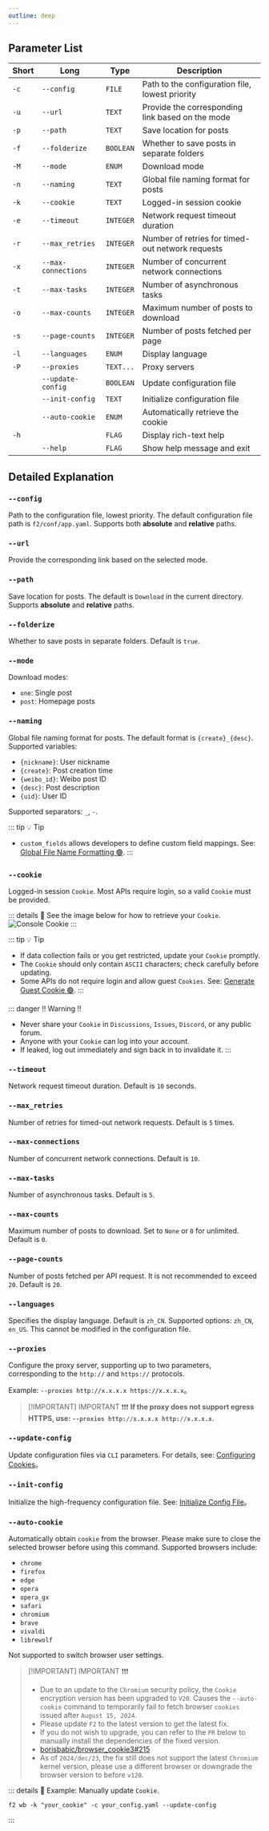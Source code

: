 ```yaml
---
outline: deep
---
```


## Parameter List

| Short | Long | Type | Description |
| ------ | ------ | ---- | ---- |
| `-c`   | `--config` | `FILE` | Path to the configuration file, lowest priority |
| `-u`   | `--url` | `TEXT` | Provide the corresponding link based on the mode |
| `-p`   | `--path` | `TEXT` | Save location for posts |
| `-f`   | `--folderize` | `BOOLEAN` | Whether to save posts in separate folders |
| `-M`   | `--mode` | `ENUM` | Download mode |
| `-n`   | `--naming` | `TEXT` | Global file naming format for posts |
| `-k`   | `--cookie` | `TEXT` | Logged-in session cookie |
| `-e`   | `--timeout` | `INTEGER` | Network request timeout duration |
| `-r`   | `--max_retries` | `INTEGER` | Number of retries for timed-out network requests |
| `-x`   | `--max-connections` | `INTEGER` | Number of concurrent network connections |
| `-t`   | `--max-tasks` | `INTEGER` | Number of asynchronous tasks |
| `-o`   | `--max-counts` | `INTEGER` | Maximum number of posts to download |
| `-s`   | `--page-counts` | `INTEGER` | Number of posts fetched per page |
| `-l`   | `--languages` | `ENUM` | Display language |
| `-P`   | `--proxies` | `TEXT...` | Proxy servers |
|        | `--update-config` | `BOOLEAN` | Update configuration file |
|        | `--init-config` | `TEXT` | Initialize configuration file |
|        | `--auto-cookie` | `ENUM` | Automatically retrieve the cookie |
| `-h`   |               | `FLAG` | Display rich-text help |
|        | `--help`      | `FLAG` | Show help message and exit |

## Detailed Explanation

### `--config`

Path to the configuration file, lowest priority. The default configuration file path is `f2/conf/app.yaml`. Supports both **absolute** and **relative** paths.

### `--url`

Provide the corresponding link based on the selected mode.

### `--path`

Save location for posts. The default is `Download` in the current directory. Supports **absolute** and **relative** paths.

### `--folderize`

Whether to save posts in separate folders. Default is `true`.

### `--mode`

Download modes:
- `one`: Single post
- `post`: Homepage posts

### `--naming`

Global file naming format for posts. The default format is `{create}_{desc}`. Supported variables:
- `{nickname}`: User nickname
- `{create}`: Post creation time
- `{weibo_id}`: Weibo post ID
- `{desc}`: Post description
- `{uid}`: User ID

Supported separators: `_`, `-`.

::: tip :bulb: Tip
- `custom_fields` allows developers to define custom field mappings. See: [Global File Name Formatting 🟢](/guide/apps/weibo/overview#global-file-name-formatting-🟢).
:::

### `--cookie`

Logged-in session `Cookie`. Most APIs require login, so a valid `Cookie` must be provided.

::: details :link: See the image below for how to retrieve your `Cookie`.
![Console Cookie](https://github.com/user-attachments/assets/4523e8c7-f74e-4d5f-9da6-6bb3658f8b24)
:::

::: tip :bulb: Tip
- If data collection fails or you get restricted, update your `Cookie` promptly.
- The `Cookie` should only contain `ASCII` characters; check carefully before updating.
- Some APIs do not require login and allow guest `Cookies`. See: [Generate Guest Cookie 🟢](/guide/apps/weibo/overview#generate-guest-cookie-🟢).
:::

::: danger :bangbang: Warning :bangbang:
- Never share your `Cookie` in `Discussions`, `Issues`, `Discord`, or any public forum.
- Anyone with your `Cookie` can log into your account.
- If leaked, log out immediately and sign back in to invalidate it.
:::

### `--timeout`

Network request timeout duration. Default is `10` seconds.

### `--max_retries`

Number of retries for timed-out network requests. Default is `5` times.

### `--max-connections`

Number of concurrent network connections. Default is `10`.

### `--max-tasks`

Number of asynchronous tasks. Default is `5`.

### `--max-counts`

Maximum number of posts to download. Set to `None` or `0` for unlimited. Default is `0`.

### `--page-counts`

Number of posts fetched per API request. It is not recommended to exceed `20`. Default is `20`.

### `--languages`

Specifies the display language. Default is `zh_CN`. Supported options: `zh_CN`, `en_US`. This cannot be modified in the configuration file.

### `--proxies`

Configure the proxy server, supporting up to two parameters, corresponding to the `http://` and `https://` protocols.

Example: `--proxies http://x.x.x.x https://x.x.x.x`。

> [!IMPORTANT] IMPORTANT ❗❗❗
> **If the proxy does not support egress HTTPS, use: `--proxies http://x.x.x.x http://x.x.x.x`.**

### `--update-config`

Update configuration files via `CLI` parameters. For details, see: [Configuring Cookies](/en/site-config#configure-cookies)。

### `--init-config`

Initialize the high-frequency configuration file. See: [Initialize Config File](/en/site-config#initialize-configuration-file)。

### `--auto-cookie`

Automatically obtain `cookie` from the browser. Please make sure to close the selected browser before using this command. Supported browsers include:
- `chrome`
- `firefox`
- `edge`
- `opera`
- `opera_gx`
- `safari`
- `chromium`
- `brave`
- `vivaldi`
- `librewolf`

Not supported to switch browser user settings.

> [!IMPORTANT] IMPORTANT ❗❗❗
> - Due to an update to the `Chromium` security policy, the `Cookie` encryption version has been upgraded to `V20`. Causes the `--auto-cookie` command to temporarily fail to fetch browser `cookies` issued after `August 15, 2024`.
> - Please update `F2` to the latest version to get the latest fix.
> - If you do not wish to upgrade, you can refer to the `PR` below to manually install the dependencies of the fixed version.
> - [borisbabic/browser_cookie3#215](https://github.com/borisbabic/browser_cookie3/pull/215)
> - As of `2024/dec/23`, the fix still does not support the latest `Chromium` kernel version, please use a different browser or downgrade the browser version to before `v128`.

::: details :link: Example: Manually update `Cookie`.
```shell [bash]
f2 wb -k "your_cookie" -c your_config.yaml --update-config
```
:::
